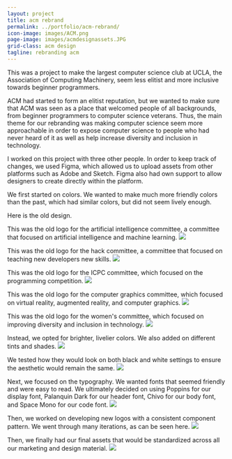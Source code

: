 ```yaml
---
layout: project
title: acm rebrand
permalink: ../portfolio/acm-rebrand/
icon-image: images/ACM.png
page-image: images/acmdesignassets.JPG
grid-class: acm design
tagline: rebranding acm
---
```


This was a project to make the largest computer science club at UCLA, the Association of Computing Machinery, seem less elitist and more inclusive towards beginner programmers.

ACM had started to form an elitist reputation, but we wanted to make sure that ACM was seen as a place that welcomed people of all backgrounds, from beginner programmers
to computer science veterans. Thus, the main theme for our rebranding was making computer science seem more approachable in order to expose computer science to people who
had never heard of it as well as help increase diversity and inclusion in technology.

I worked on this project with three other people. In order to keep track of changes, we used Figma, which allowed us to upload assets from other platforms
such as Adobe and Sketch. Figma also had own support to allow designers to create directly within the platform.

We first started on colors. We wanted to make much more friendly colors than the past, which had similar colors, but did not seem lively enough.

Here is the old design.

This was the old logo for the artificial intelligence committee, a committee that focused on artificial intelligence and machine learning.
<img class="project-images" src="/assets/images/acmolda-ai.png" />

This was the old logo for the hack committee, a committee that focused on teaching new developers new skills.
<img class="project-images" src="/assets/images/acmoldhack.png" />

This was the old logo for the ICPC committee, which focused on the programming competition.
<img class="project-images" src="/assets/images/acmoldicpc.png" />

This was the old logo for the computer graphics committee, which focused on virtual reality, augmented reality, and computer graphics.
<img class="project-images" src="/assets/images/acmoldvrcg.png" />

This was the old logo for the women's committee, which focused on improving diversity and inclusion in technology.
<img class="project-images" src="/assets/images/acmoldw.png" />

Instead, we opted for brighter, livelier colors. We also added on different tints and shades.
<img class="project-images" src="/assets/images/acmcolors2.JPG" />

We tested how they would look on both black and white settings to ensure the aesthetic would remain the same.
<img class="project-images" src="/assets/images/acmcolors.JPG" />

Next, we focused on the typography. We wanted fonts that seemed friendly and were easy to read.
We ultimately decided on using Poppins for our display font, Palanquin Dark for our header font, Chivo for our body font, and Space Mono for our code font.
<img class="project-images" src="/assets/images/acmtypography.JPG" />

Then, we worked on developing new logos with a consistent component pattern.
We went through many iterations, as can be seen here.
<img class="project-images" src="/assets/images/acmlogos.JPG" />

Then, we finally had our final assets that would be standardized across all our marketing and design material.
<img class="project-images" src="/assets/images/acmdesignassets.JPG" />
